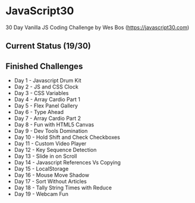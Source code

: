 # JavaScript30
30 Day Vanilla JS Coding Challenge by Wes Bos (https://javascript30.com)

## Current Status (19/30)
## Finished Challenges
* Day 1 - Javascript Drum Kit
* Day 2 - JS and CSS Clock
* Day 3 - CSS Variables
* Day 4 - Array Cardio Part 1
* Day 5 - Flex Panel Gallery
* Day 6 - Type Ahead
* Day 7 - Array Cardio Part 2
* Day 8 - Fun with HTML5 Canvas
* Day 9 - Dev Tools Domination
* Day 10 - Hold Shift and Check Checkboxes
* Day 11 - Custom Video Player
* Day 12 - Key Sequence Detection
* Day 13 - Slide in on Scroll
* Day 14 - Javascript References Vs Copying
* Day 15 - LocalStorage
* Day 16 - Mouse Move Shadow
* Day 17 - Sort Without Articles
* Day 18 - Tally String Times with Reduce
* Day 19 - Webcam Fun
